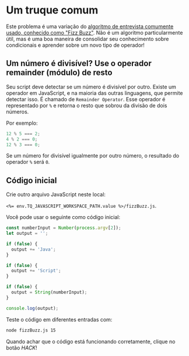 # Um truque comum

Este problema é uma variação do [algoritmo de entrevista comumente usado, conhecido como "Fizz Buzz"](https://learnjswith.me/javascript-fizzbuzz/). Não é um algoritmo particularmente útil, mas é uma boa maneira de consolidar seu conhecimento sobre condicionais e aprender sobre um novo tipo de operador!

## Um número é divisível? Use o operador remainder (módulo) de resto

Seu script deve detectar se um número é divisível por outro. Existe um operador em JavaScript, e na maioria das outras linguagens, que permite detectar isso. É chamado de `Remainder Operator`. Esse operador é representado por `%` e retorna o resto que sobrou da divisão de dois números.

Por exemplo:

```js
12 % 5 === 2;
4 % 2 === 0;
12 % 3 === 0;
```

Se um número for divisível igualmente por outro número, o resultado do operador `%` será `0`.

## Código inicial

Crie outro arquivo JavaScript neste local:

`<%= env.TQ_JAVASCRIPT_WORKSPACE_PATH.value %>/fizzBuzz.js`.

Você pode usar o seguinte como código inicial:

```js
const numberInput = Number(process.argv[2]);
let output = '';

if (false) {
  output += 'Java';
}

if (false) {
  output += 'Script';
}

if (false) {
  output = String(numberInput);
}

console.log(output);
```

Teste o código em diferentes entradas com:

```bash
node fizzBuzz.js 15
```

Quando achar que o código está funcionando corretamente, clique no botão *HACK*!